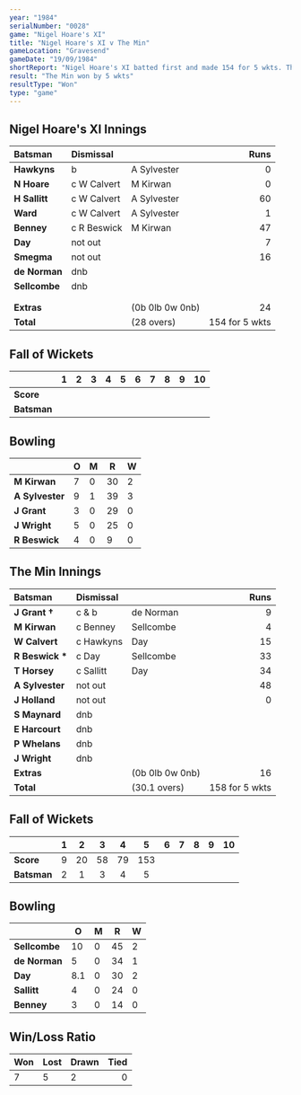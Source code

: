 ```yaml
---
year: "1984"
serialNumber: "0028"
game: "Nigel Hoare's XI"
title: "Nigel Hoare's XI v The Min"
gameLocation: "Gravesend"
gameDate: "19/09/1984"
shortReport: "Nigel Hoare's XI batted first and made 154 for 5 wkts. The Min replied with 158 for 5 wkts."
result: "The Min won by 5 wkts"
resultType: "Won"
type: "game"
---
```


## Nigel Hoare's XI Innings

| Batsman | Dismissal |  | Runs |
|:---|:---|---|---:|
| **Hawkyns** | b | A Sylvester | 0 | 
| **N Hoare** | c W Calvert | M Kirwan | 0 | 
| **H Sallitt** | c W Calvert | A Sylvester | 60 | 
| **Ward** | c W Calvert | A Sylvester | 1 | 
| **Benney** |  c R Beswick | M Kirwan | 47 | 
| **Day** | not out |  | 7 | 
| **Smegma** | not out |  | 16 | 
| **de Norman** | dnb |  |  | 
| **Sellcombe** | dnb |  |  | 
|  |  |  |  |
|  |  |  |  |
| **Extras** | | (0b 0lb 0w 0nb) | 24 | 
| **Total** | | (28 overs) | 154 for 5 wkts | 

## Fall of Wickets

| | 1 | 2 | 3 | 4 | 5 | 6 | 7 | 8 | 9 | 10 |
|---|:---:|:---:|:---:|:---:|:---:|:---:|:---:|:---:|:---:|:---:|
| **Score** |  |  |  |  |  |  |  |  |  |  | 
| **Batsman** |  |  |  |  |  |  |  |  |  |  |  

## Bowling

| | O | M | R | W |
|---|---|---|---|---|
| **M Kirwan** | 7 | 0 | 30 | 2 | 
| **A Sylvester** | 9 | 1 | 39 | 3 | 
| **J Grant** | 3 | 0 | 29 | 0 | 
| **J Wright** | 5 | 0 | 25 | 0 | 
| **R Beswick** | 4 | 0 | 9 | 0 | 

## The Min Innings

| Batsman | Dismissal |  | Runs |
|:---|:---|---|---:|
| **J Grant &#8224;** | c & b | de Norman | 9 |
| **M Kirwan** | c Benney | Sellcombe | 4 | 
| **W Calvert** | c Hawkyns | Day | 15 |
| **R Beswick &#42;** | c Day | Sellcombe | 33 | 
| **T Horsey** | c Sallitt | Day | 34 | 
| **A Sylvester** | not out |  | 48 |
| **J Holland** | not out |  | 0 |
| **S Maynard** | dnb |  |  |
| **E Harcourt** | dnb |  |  | 
| **P Whelans** | dnb |  |  |
| **J Wright** | dnb |  |  |
| **Extras** | | (0b 0lb 0w 0nb) | 16 | 
| **Total** | | (30.1 overs) | 158 for 5 wkts | 

## Fall of Wickets

| | 1 | 2 | 3 | 4 | 5 | 6 | 7 | 8 | 9 | 10 |
|---|:---:|:---:|:---:|:---:|:---:|:---:|:---:|:---:|:---:|:---:|
| **Score** | 9 | 20 | 58 | 79 | 153 |  |  |  |  |  | 
| **Batsman** | 2 | 1 | 3 | 4 | 5 |  |   |  |  |  | 


## Bowling

| | O | M | R | W |
|---|---|---|---|---|
| **Sellcombe** | 10 | 0 | 45 | 2 | 
| **de Norman** | 5 | 0 | 34 | 1 | 
| **Day** | 8.1 | 0 | 30 | 2 | 
| **Sallitt** | 4 | 0 | 24 | 0 | 
| **Benney** | 3 | 0 | 14 | 0 | 

## Win/Loss Ratio

| Won | Lost | Drawn | Tied |
|:---|:---|:---|---:|
| 7 | 5 | 2 | 0 |